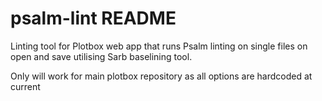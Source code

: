 # psalm-lint README

Linting tool for Plotbox web app that runs Psalm linting on single files on open and save utilising Sarb baselining tool.

Only will work for main plotbox repository as all options are hardcoded at current
